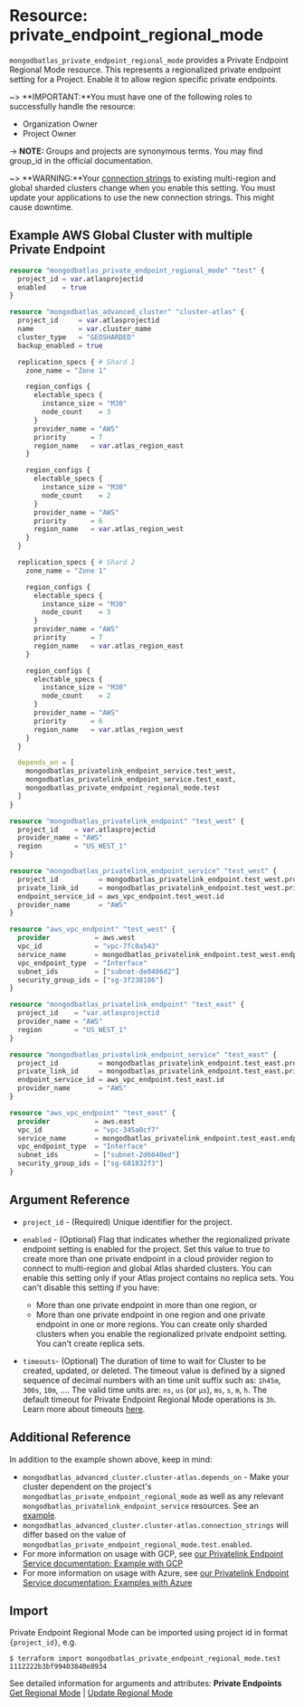 # Resource: private_endpoint_regional_mode

`mongodbatlas_private_endpoint_regional_mode` provides a Private Endpoint Regional Mode resource. This represents a regionalized private endpoint setting for a Project. Enable it to allow region specific private endpoints.

~> **IMPORTANT:**You must have one of the following roles to successfully handle the resource:
  * Organization Owner
  * Project Owner

-> **NOTE:** Groups and projects are synonymous terms. You may find group_id in the official documentation.

~> **WARNING:**Your [connection strings](https://www.mongodb.com/docs/atlas/reference/faq/connection-changes/#std-label-connstring-privatelink) to existing multi-region and global sharded clusters change when you enable this setting.  You must update your applications to use the new connection strings. This might cause downtime.

## Example AWS Global Cluster with multiple Private Endpoint

```terraform
resource "mongodbatlas_private_endpoint_regional_mode" "test" {
  project_id = var.atlasprojectid
  enabled    = true
}

resource "mongodbatlas_advanced_cluster" "cluster-atlas" {
  project_id     = var.atlasprojectid
  name           = var.cluster_name
  cluster_type   = "GEOSHARDED"
  backup_enabled = true

  replication_specs { # Shard 1
    zone_name = "Zone 1"

    region_configs {
      electable_specs {
        instance_size = "M30"
        node_count    = 3
      }
      provider_name = "AWS"
      priority      = 7
      region_name   = var.atlas_region_east
    }

    region_configs {
      electable_specs {
        instance_size = "M30"
        node_count    = 2
      }
      provider_name = "AWS"
      priority      = 6
      region_name   = var.atlas_region_west
    }
  }

  replication_specs { # Shard 2
    zone_name = "Zone 1"

    region_configs {
      electable_specs {
        instance_size = "M30"
        node_count    = 3
      }
      provider_name = "AWS"
      priority      = 7
      region_name   = var.atlas_region_east
    }

    region_configs {
      electable_specs {
        instance_size = "M30"
        node_count    = 2
      }
      provider_name = "AWS"
      priority      = 6
      region_name   = var.atlas_region_west
    }
  }

  depends_on = [
    mongodbatlas_privatelink_endpoint_service.test_west,
    mongodbatlas_privatelink_endpoint_service.test_east,
    mongodbatlas_private_endpoint_regional_mode.test
  ]
}

resource "mongodbatlas_privatelink_endpoint" "test_west" {
  project_id    = var.atlasprojectid
  provider_name = "AWS"
  region        = "US_WEST_1"
}

resource "mongodbatlas_privatelink_endpoint_service" "test_west" {
  project_id          = mongodbatlas_privatelink_endpoint.test_west.project_id
  private_link_id     = mongodbatlas_privatelink_endpoint.test_west.private_link_id
  endpoint_service_id = aws_vpc_endpoint.test_west.id
  provider_name       = "AWS"
}

resource "aws_vpc_endpoint" "test_west" {
  provider           = aws.west
  vpc_id             = "vpc-7fc0a543"
  service_name       = mongodbatlas_privatelink_endpoint.test_west.endpoint_service_name
  vpc_endpoint_type  = "Interface"
  subnet_ids         = ["subnet-de0406d2"]
  security_group_ids = ["sg-3f238186"]
}

resource "mongodbatlas_privatelink_endpoint" "test_east" {
  project_id    = "var.atlasprojectid
  provider_name = "AWS"
  region        = "US_WEST_1"
}

resource "mongodbatlas_privatelink_endpoint_service" "test_east" {
  project_id          = mongodbatlas_privatelink_endpoint.test_east.project_id
  private_link_id     = mongodbatlas_privatelink_endpoint.test_east.private_link_id
  endpoint_service_id = aws_vpc_endpoint.test_east.id
  provider_name       = "AWS"
}

resource "aws_vpc_endpoint" "test_east" {
  provider           = aws.east
  vpc_id             = "vpc-345a0cf7"
  service_name       = mongodbatlas_privatelink_endpoint.test_east.endpoint_service_name
  vpc_endpoint_type  = "Interface"
  subnet_ids         = ["subnet-2d6040ed"]
  security_group_ids = ["sg-681832f3"]
}

```

## Argument Reference
* `project_id` - (Required) Unique identifier for the project.
* `enabled` - (Optional) Flag that indicates whether the regionalized private endpoint setting is enabled for the project.   Set this value to true to create more than one private endpoint in a cloud provider region to connect to multi-region and global Atlas sharded clusters. You can enable this setting only if your Atlas project contains no replica sets. You can't disable this setting if you have:
   * More than one private endpoint in more than one region, or
   * More than one private endpoint in one region and one private endpoint in one or more regions.
You can create only sharded clusters when you enable the regionalized private endpoint setting. You can't create replica sets.

* `timeouts`- (Optional) The duration of time to wait for Cluster to be created, updated, or deleted. The timeout value is defined by a signed sequence of decimal numbers with an time unit suffix such as: `1h45m`, `300s`, `10m`, .... The valid time units are:  `ns`, `us` (or `µs`), `ms`, `s`, `m`, `h`. The default timeout for Private Endpoint Regional Mode operations is `3h`. Learn more about timeouts [here](https://www.terraform.io/plugin/sdkv2/resources/retries-and-customizable-timeouts).

## Additional Reference

In addition to the example shown above, keep in mind:
* `mongodbatlas_advanced_cluster.cluster-atlas.depends_on` - Make your cluster dependent on the project's `mongodbatlas_private_endpoint_regional_mode` as well as any relevant `mongodbatlas_privatelink_endpoint_service` resources.  See an [example](https://github.com/mongodb/terraform-provider-mongodbatlas/tree/master/examples/aws-privatelink-endpoint/cluster-geosharded). 
* `mongodbatlas_advanced_cluster.cluster-atlas.connection_strings` will differ based on the value of `mongodbatlas_private_endpoint_regional_mode.test.enabled`.
* For more information on usage with GCP, see [our Privatelink Endpoint Service documentation: Example with GCP](https://registry.terraform.io/providers/mongodb/mongodbatlas/latest/docs/resources/privatelink_endpoint_service#example-with-gcp)
* For more information on usage with Azure, see [our Privatelink Endpoint Service documentation: Examples with Azure](https://registry.terraform.io/providers/mongodb/mongodbatlas/latest/docs/resources/privatelink_endpoint_service#example-with-azure)

## Import
Private Endpoint Regional Mode can be imported using project id in format `{project_id}`, e.g.

```
$ terraform import mongodbatlas_private_endpoint_regional_mode.test 1112222b3bf99403840e8934
```

See detailed information for arguments and attributes: **Private Endpoints** [Get Regional Mode](https://www.mongodb.com/docs/atlas/reference/api/private-endpoints-get-regional-mode/) | [Update Regional Mode](https://www.mongodb.com/docs/atlas/reference/api/private-endpoints-update-regional-mode/)
